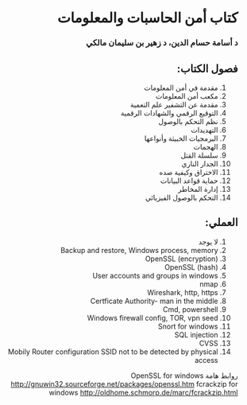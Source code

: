 <div dir="rtl">
  <h1> كتاب أمن الحاسبات والمعلومات </h1>
  <h3>
  د أسامة حسام الدين، د زهير بن سليمان مالكي  
</h3>
  <h2> فصول الكتاب:</h2>
  <ol>
    <li> مقدمة في أمن المعلومات</li>
    <li> مكعب أمن المعلومات</li>
    <li> مقدمة عن التشفير علم التعمية</li>
    <li> التوقيع الرقمي والشهادات الرقمية</li>
    <li> نظم التحكم بالوصول</li>
    <li> التهديدات</li> 
    <li> البرمجيات الخبيثة وأنواعها</li>
    <li>الهجمات </li>
    <li> سلسلة القتل</li>
    <li> الجدار الناري</li>
    <li> الاختراق وكيفية صده</li>
    <li> حماية قواعد البيانات</li>
    <li> إدارة المخاطر</li>
    <li> التحكم بالوصول الفيزيائي</li>
  </ol>
   <h2> العملي:</h2>
   <ol>
    <li> لا يوجد</li>
    <li> Backup and restore, Windows process, memory</li>
    <li> OpenSSL (encryption)</li>
    <li> OpenSSL (hash)</li>
    <li> User accounts and groups in windows </li>
    <li> nmap </li> 
    <li> Wireshark, http,  https</li>
    <li>Certficate Authority- man in the middle </li>
    <li> Cmd, powershell</li>
    <li> Windows firewall config, TOR, vpn seed</li>
    <li> Snort for windows</li>
    <li> SQL injection </li>
    <li> CVSS </li>
    <li> Mobily Router configuration SSID not to be detected by physical access </li>
  </ol>
  
  روابط هامة
  OpenSSL for windows
http://gnuwin32.sourceforge.net/packages/openssl.htm
fcrackzip for windows
http://oldhome.schmorp.de/marc/fcrackzip.html 

</div>
